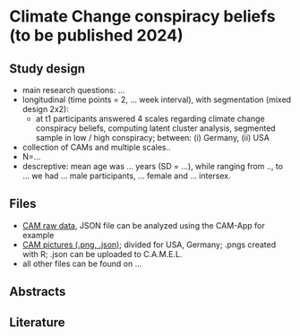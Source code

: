 # Climate Change conspiracy beliefs (to be published 2024)

## Study design

- main research questions: ...
- longitudinal (time points = 2, ... week interval), with segmentation (mixed design 2x2):
    - at t1 participants answered 4 scales regarding climate change conspiracy beliefs, computing latent cluster analysis, segmented sample in low / high conspiracy; between: (i) Germany, (ii) USA
- collection of CAMs and multiple scales..
- N=...
- descreptive: mean age was ... years (SD = ...), while ranging from .., to ... we had ... male participants, ... female and ... intersex.



## Files

- [CAM raw data](/Climate%20Change%20conspiracy%20beliefs/raw%20data), JSON file can be analyzed using the CAM-App for example
- [CAM pictures (.png, .json)](/Climate%20Change%20conspiracy%20beliefs/CAMs%20picture); divided for USA, Germany; .pngs created with R; .json can be uploaded to C.A.M.E.L.
- all other files can be found on ...


## Abstracts


## Literature
